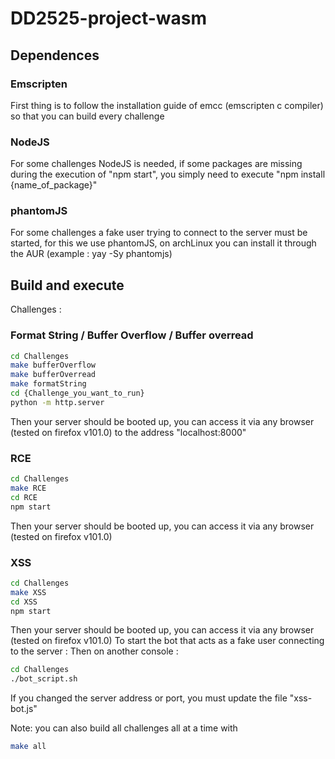 # DD2525-project-wasm

## Dependences
### Emscripten
First thing is to follow the installation guide of emcc (emscripten c compiler) so that you can build every challenge

### NodeJS
For some challenges NodeJS is needed, if some packages are missing during the execution of "npm start", you simply need to execute "npm install {name_of_package}"

### phantomJS
For some challenges a fake user trying to connect to the server must be started, for this we use phantomJS, on archLinux you can install it through the AUR (example : yay -Sy phantomjs)

## Build and execute
Challenges :

### Format String / Buffer Overflow / Buffer overread
```bash
cd Challenges
make bufferOverflow
make bufferOverread
make formatString
cd {Challenge_you_want_to_run}
python -m http.server
```

Then your server should be booted up, you can access it via any browser (tested on firefox v101.0)
to the address "localhost:8000"

### RCE
```bash
cd Challenges
make RCE
cd RCE
npm start
```
Then your server should be booted up, you can access it via any browser (tested on firefox v101.0)

### XSS
```bash
cd Challenges
make XSS
cd XSS
npm start
```
Then your server should be booted up, you can access it via any browser (tested on firefox v101.0)
To start the bot that acts as a fake user connecting to the server :
Then on another console :
```bash
cd Challenges
./bot_script.sh
```
If you changed the server address or port, you must update the file "xss-bot.js"

Note: you can also build all challenges all at a time with 
```bash
make all
```



